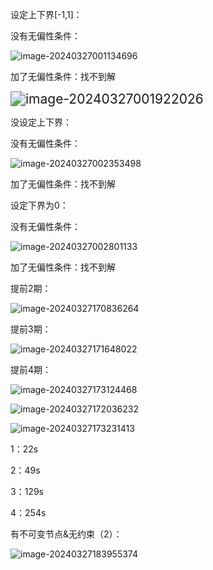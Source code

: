 

设定上下界[-1,1]：

没有无偏性条件：

![image-20240327001134696](C:\Users\Administrator\AppData\Roaming\Typora\typora-user-images\image-20240327001134696.png)

加了无偏性条件：找不到解

<img src="C:\Users\Administrator\AppData\Roaming\Typora\typora-user-images\image-20240327001922026.png" alt="image-20240327001922026" style="zoom:150%;" />



没设定上下界：

没有无偏性条件：

![image-20240327002353498](C:\Users\Administrator\AppData\Roaming\Typora\typora-user-images\image-20240327002353498.png)

加了无偏性条件：找不到解



设定下界为0：

没有无偏性条件：

![image-20240327002801133](C:\Users\Administrator\AppData\Roaming\Typora\typora-user-images\image-20240327002801133.png)

加了无偏性条件：找不到解



提前2期：

![image-20240327170836264](C:\Users\Administrator\AppData\Roaming\Typora\typora-user-images\image-20240327170836264.png)

提前3期：

![image-20240327171648022](C:\Users\Administrator\AppData\Roaming\Typora\typora-user-images\image-20240327171648022.png)

提前4期：

![image-20240327173124468](C:\Users\Administrator\AppData\Roaming\Typora\typora-user-images\image-20240327173124468.png)

![image-20240327172036232](C:\Users\Administrator\AppData\Roaming\Typora\typora-user-images\image-20240327172036232.png)

![image-20240327173231413](C:\Users\Administrator\AppData\Roaming\Typora\typora-user-images\image-20240327173231413.png)



1：22s

2：49s

3：129s

4：254s



有不可变节点&无约束（2）：

![image-20240327183955374](C:\Users\Administrator\AppData\Roaming\Typora\typora-user-images\image-20240327183955374.png)



